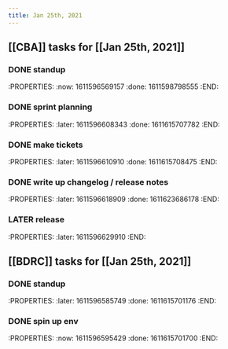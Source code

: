 ```yaml
---
title: Jan 25th, 2021
---
```


## [[CBA]] tasks for [[Jan 25th, 2021]]
### DONE standup
:PROPERTIES:
:now: 1611596569157
:done: 1611598798555
:END:
### DONE sprint planning
:PROPERTIES:
:later: 1611596608343
:done: 1611615707782
:END:
### DONE make tickets
:PROPERTIES:
:later: 1611596610910
:done: 1611615708475
:END:
### DONE write up changelog / release notes
:PROPERTIES:
:later: 1611596618909
:done: 1611623686178
:END:
### LATER release
:PROPERTIES:
:later: 1611596629910
:END:
## [[BDRC]] tasks for [[Jan 25th, 2021]]
### DONE standup
:PROPERTIES:
:later: 1611596585749
:done: 1611615701176
:END:
### DONE spin up env
:PROPERTIES:
:now: 1611596595429
:done: 1611615701700
:END:
